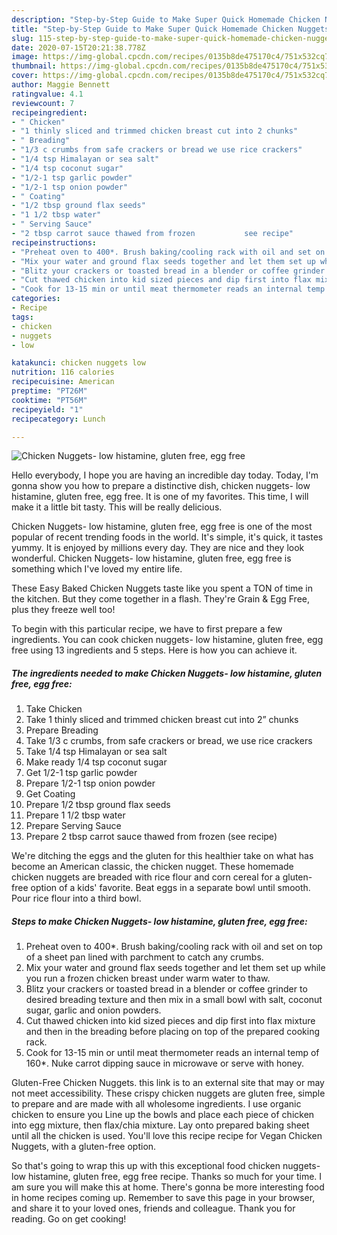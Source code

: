 ```yaml
---
description: "Step-by-Step Guide to Make Super Quick Homemade Chicken Nuggets- low histamine, gluten free, egg free"
title: "Step-by-Step Guide to Make Super Quick Homemade Chicken Nuggets- low histamine, gluten free, egg free"
slug: 115-step-by-step-guide-to-make-super-quick-homemade-chicken-nuggets-low-histamine-gluten-free-egg-free
date: 2020-07-15T20:21:38.778Z
image: https://img-global.cpcdn.com/recipes/0135b8de475170c4/751x532cq70/chicken-nuggets-low-histamine-gluten-free-egg-free-recipe-main-photo.jpg
thumbnail: https://img-global.cpcdn.com/recipes/0135b8de475170c4/751x532cq70/chicken-nuggets-low-histamine-gluten-free-egg-free-recipe-main-photo.jpg
cover: https://img-global.cpcdn.com/recipes/0135b8de475170c4/751x532cq70/chicken-nuggets-low-histamine-gluten-free-egg-free-recipe-main-photo.jpg
author: Maggie Bennett
ratingvalue: 4.1
reviewcount: 7
recipeingredient:
- " Chicken"
- "1 thinly sliced and trimmed chicken breast cut into 2 chunks"
- " Breading"
- "1/3 c crumbs from safe crackers or bread we use rice crackers"
- "1/4 tsp Himalayan or sea salt"
- "1/4 tsp coconut sugar"
- "1/2-1 tsp garlic powder"
- "1/2-1 tsp onion powder"
- " Coating"
- "1/2 tbsp ground flax seeds"
- "1 1/2 tbsp water"
- " Serving Sauce"
- "2 tbsp carrot sauce thawed from frozen           see recipe"
recipeinstructions:
- "Preheat oven to 400*. Brush baking/cooling rack with oil and set on top of a sheet pan lined with parchment to catch any crumbs."
- "Mix your water and ground flax seeds together and let them set up while you run a frozen chicken breast under warm water to thaw."
- "Blitz your crackers or toasted bread in a blender or coffee grinder to desired breading texture and then mix in a small bowl with salt, coconut sugar, garlic and onion powders."
- "Cut thawed chicken into kid sized pieces and dip first into flax mixture and then in the breading before placing on top of the prepared cooking rack."
- "Cook for 13-15 min or until meat thermometer reads an internal temp of 160*. Nuke carrot dipping sauce in microwave or serve with honey."
categories:
- Recipe
tags:
- chicken
- nuggets
- low

katakunci: chicken nuggets low 
nutrition: 116 calories
recipecuisine: American
preptime: "PT26M"
cooktime: "PT56M"
recipeyield: "1"
recipecategory: Lunch

---
```



![Chicken Nuggets- low histamine, gluten free, egg free](https://img-global.cpcdn.com/recipes/0135b8de475170c4/751x532cq70/chicken-nuggets-low-histamine-gluten-free-egg-free-recipe-main-photo.jpg)

Hello everybody, I hope you are having an incredible day today. Today, I'm gonna show you how to prepare a distinctive dish, chicken nuggets- low histamine, gluten free, egg free. It is one of my favorites. This time, I will make it a little bit tasty. This will be really delicious.

Chicken Nuggets- low histamine, gluten free, egg free is one of the most popular of recent trending foods in the world. It's simple, it's quick, it tastes yummy. It is enjoyed by millions every day. They are nice and they look wonderful. Chicken Nuggets- low histamine, gluten free, egg free is something which I've loved my entire life.

These Easy Baked Chicken Nuggets taste like you spent a TON of time in the kitchen. But they come together in a flash. They&#39;re Grain &amp; Egg Free, plus they freeze well too!


To begin with this particular recipe, we have to first prepare a few ingredients. You can cook chicken nuggets- low histamine, gluten free, egg free using 13 ingredients and 5 steps. Here is how you can achieve it.

<!--inarticleads1-->

##### The ingredients needed to make Chicken Nuggets- low histamine, gluten free, egg free:

1. Take  Chicken
1. Take 1 thinly sliced and trimmed chicken breast cut into 2” chunks
1. Prepare  Breading
1. Take 1/3 c crumbs, from safe crackers or bread, we use rice crackers
1. Take 1/4 tsp Himalayan or sea salt
1. Make ready 1/4 tsp coconut sugar
1. Get 1/2-1 tsp garlic powder
1. Prepare 1/2-1 tsp onion powder
1. Get  Coating
1. Prepare 1/2 tbsp ground flax seeds
1. Prepare 1 1/2 tbsp water
1. Prepare  Serving Sauce
1. Prepare 2 tbsp carrot sauce thawed from frozen           (see recipe)


We&#39;re ditching the eggs and the gluten for this healthier take on what has become an American classic, the chicken nugget. These homemade chicken nuggets are breaded with rice flour and corn cereal for a gluten-free option of a kids&#39; favorite. Beat eggs in a separate bowl until smooth. Pour rice flour into a third bowl. 

<!--inarticleads2-->

##### Steps to make Chicken Nuggets- low histamine, gluten free, egg free:

1. Preheat oven to 400*. Brush baking/cooling rack with oil and set on top of a sheet pan lined with parchment to catch any crumbs.
1. Mix your water and ground flax seeds together and let them set up while you run a frozen chicken breast under warm water to thaw.
1. Blitz your crackers or toasted bread in a blender or coffee grinder to desired breading texture and then mix in a small bowl with salt, coconut sugar, garlic and onion powders.
1. Cut thawed chicken into kid sized pieces and dip first into flax mixture and then in the breading before placing on top of the prepared cooking rack.
1. Cook for 13-15 min or until meat thermometer reads an internal temp of 160*. Nuke carrot dipping sauce in microwave or serve with honey.


Gluten-Free Chicken Nuggets. this link is to an external site that may or may not meet accessibility. These crispy chicken nuggets are gluten free, simple to prepare and are made with all wholesome ingredients. I use organic chicken to ensure you Line up the bowls and place each piece of chicken into egg mixture, then flax/chia mixture. Lay onto prepared baking sheet until all the chicken is used. You&#39;ll love this recipe recipe for Vegan Chicken Nuggets, with a gluten-free option. 

So that's going to wrap this up with this exceptional food chicken nuggets- low histamine, gluten free, egg free recipe. Thanks so much for your time. I am sure you will make this at home. There's gonna be more interesting food in home recipes coming up. Remember to save this page in your browser, and share it to your loved ones, friends and colleague. Thank you for reading. Go on get cooking!
